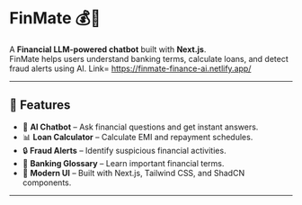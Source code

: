 # FinMate 💰🤖
A **Financial LLM-powered chatbot** built with **Next.js**.  
FinMate helps users understand banking terms, calculate loans, and detect fraud alerts using AI.
Link= https://finmate-finance-ai.netlify.app/

---

## 🚀 Features
- 💬 **AI Chatbot** – Ask financial questions and get instant answers.  
- 📊 **Loan Calculator** – Calculate EMI and repayment schedules.  
- 🔒 **Fraud Alerts** – Identify suspicious financial activities.  
- 🏦 **Banking Glossary** – Learn important financial terms.  
- 🎨 **Modern UI** – Built with Next.js, Tailwind CSS, and ShadCN components.

---
